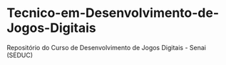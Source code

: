 # Tecnico-em-Desenvolvimento-de-Jogos-Digitais
Repositório do Curso de Desenvolvimento de Jogos Digitais - Senai (SEDUC) 
